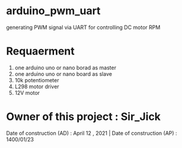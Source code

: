 # arduino_pwm_uart
generating PWM signal via UART
for controlling DC motor RPM


# Requaerment
  1. one arduino uno or nano borad as master
  2. one arduino uno or nano board as slave
  3. 10k potentiometer
  4. L298 motor driver
  5. 12V motor

# Owner of this project : Sir_Jick
Date of construction (AD) : April 12 , 2021 | Date of construction (AP) : 1400/01/23

